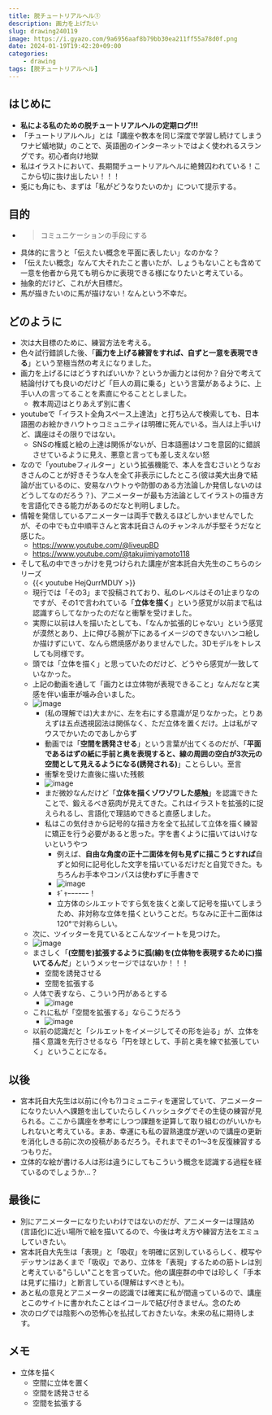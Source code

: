 ```yaml
---
title: 脱チュートリアルヘル①
description: 画力を上げたい
slug: drawing240119
image: https://i.gyazo.com/9a6956aaf8b79bb30ea211ff55a78d0f.png
date: 2024-01-19T19:42:20+09:00
categories:
    - drawing
tags: [脱チュートリアルヘル]
---
```

## はじめに
  - **私による私のための脱チュートリアルヘルの定期ログ!!!**
  - 「チュートリアルヘル」とは「講座や教本を同じ深度で学習し続けてしまうワナビ蟻地獄」のことで、英語圏のインターネットではよく使われるスラングです。初心者向け地獄
  - 私はイラストにおいて、長期間チュートリアルヘルに絶賛囚われている！ここから切に抜け出したい！！！
  - 兎にも角にも、まずは「私がどうなりたいのか」について提示する。
## 目的
  - >コミュニケーションの手段にする
  - 具体的に言うと「伝えたい概念を平面に表したい」なのかな？
  - 「伝えたい概念」なんて大それたこと書いたが、しょうもないことも含めて一意を他者から見ても明らかに表現できる様になりたいと考えている。
  - 抽象的だけど、これが大目標だ。
  - 馬が描きたいのに馬が描けない！なんという不幸だ。
## どのように
  - 次は大目標のために、練習方法を考える。
  - 色々試行錯誤した後、「**画力を上げる練習をすれば、自ずと一意を表現できる**」という至極当然の考えになりました。
  - 画力を上げるにはどうすればいいか？というか画力とは何か？自分で考えて結論付けても良いのだけど「巨人の肩に乗る」という言葉があるように、上手い人の言ってることを素直にやることとしました。
    - 教本周辺はとりあえず別に書く
  - youtubeで「イラスト全角スペース上達法」と打ち込んで検索しても、日本語圏のお絵かきハウトゥコミュニティは明確に死んでいる。当人は上手いけど、講座はその限りではない。
    - SNSの権威と絵の上達は関係がないが、日本語圏はソコを意図的に錯誤させているように見え、悪意と言っても差し支えない怒
  - なので「youtubeフィルター」という拡張機能で、本人を含むさいとうなおきさんのことが好きそうな人を全て非表示にしたところ(彼は美大出身で結論が出ているのに、安易なハウトゥや防御のある方法論しか発信しないのはどうしてなのだろう？)、アニメーターが最も方法論としてイラストの描き方を言語化できる能力があるのだなと判明しました。
  - 情報を発信しているアニメーターは両手で数えるほどしかいませんでしたが、その中でも立中順平さんと宮本託自さんのチャンネルが手堅そうだなと感じた。
  	- https://www.youtube.com/@liveupBD
  	- https://www.youtube.com/@takujimiyamoto118
  - そして私の中できっかけを見つけられた講座が宮本託自大先生のこちらのシリーズ
    - {{< youtube HejQurrMDUY >}}
    - 現行では「その3」まで投稿されており、私のレベルはその1止まりなのですが、その1で言われている「**立体を描く**」という感覚が以前まで私は認識すらしてなかったのだなと衝撃を受けました。
    - 実際に以前は人を描いたとしても、「なんか拡張的じゃない」という感覚が漠然とあり、上に伸びる腕が下にあるイメージのできないハンコ絵しか描けずにいて、なんら燃焼感がありませんでした。3Dモデルをトレスしても同様です。
    - 頭では「立体を描く」と思っていたのだけど、どうやら感覚が一致していなかった。
    - 上記の動画を通して「画力とは立体物が表現できること」なんだなと実感を伴い歯車が噛み合いました。
    - ![image](https://i.gyazo.com/0f129abc5632055d8ba0d65493cd7814.png)
      - (私の理解では)大まかに、左を右にする意識が足りなかった。とりあえずは五点透視図法は関係なく、ただ立体を置くだけ。上は私がマウスでかいたのであしからず
      - 動画では「**空間を誘発させる**」という言葉が出てくるのだが、「**平面であるはずの紙に手前と奥を表現すると、線の周囲の空白が3次元の空間として見えるようになる(誘発される)**」ことらしい。至言
      - 衝撃を受けた直後に描いた残骸
      - ![image](https://i.gyazo.com/1dbd0c5d825cea79e9c4169a17e54de9.png)
      - まだ微妙なんだけど「**立体を描くゾワゾワした感触**」を認識できたことで、鍛えるべき筋肉が見えてきた。これはイラストを拡張的に捉えられるし、言語化で理詰めできると直感しました。
      - 私はこの気付きから記号的な描き方を全て払拭して立体を描く練習に矯正を行う必要があると思った。字を書くように描いてはいけないというやつ
        - 例えば、**自由な角度の正十二面体を何も見ずに描こうとすれば**自ずと如何に記号化した文字を描いているだけだと自覚できた。もちろんお手本やコンパスは使わずに手書きで
        - ![image](https://i.gyazo.com/6dbef7640a71aef95b06443f79641ab8.png)
        - ｷﾞｬｰｰｰｰｰｰ！
        - 立方体のシルエットですら気を抜くと楽して記号を描いてしまうため、非対称な立体を描くということだ。ちなみに正十二面体は120°で対称らしい。
    - 次に、ツイッターを見ているとこんなツイートを見つけた。
    - ![image](https://i.gyazo.com/8ceb22866b02b4f260240ea1d39c6ae8.png)
    - まさしく「**(空間を)拡張するように孤(線)を(立体物を表現するために)描いてるんだ**」というメッセージではないか！！！
      - 空間を誘発させる
      - 空間を拡張する
    - 人体で表すなら、こういう円があるとする
      - ![image](https://i.gyazo.com/fb9ff9244cbce822e9ebd0d883045088.png)
    - これに私が「空間を拡張する」ならこうだろう
      - ![image](https://i.gyazo.com/81af09ff72ffaff64738f615487a17ce.png)
    - 以前の認識だと「シルエットをイメージしてその形を辿る」が、立体を描く意識を先行させるなら「円を球として、手前と奥を線で拡張していく」ということになる。
## 以後
 - 宮本託自大先生は以前に(今も?)コミュニティを運営していて、アニメーターになりたい人へ課題を出していたらしくハッシュタグでその生徒の練習が見られる。ここから講座を参考にしつつ課題を逆算して取り組むのがいいかもしれないと考えている。まあ、幸運にも私の習熟速度が遅いので講座の更新を消化しきる前に次の投稿があるだろう。それまでその1～3を反復練習するつもりだ。
 - 立体的な絵が書ける人は形は違うにしてもこういう概念を認識する過程を経ているのでしょうか...？
## 最後に
  - 別にアニメーターになりたいわけではないのだが、アニメーターは理詰め(言語化)に近い場所で絵を描いてるので、今後は考え方や練習方法をエミュしていきたい。
  - 宮本託自大先生は「表現」と「吸収」を明確に区別しているらしく、模写やデッサンはあくまで「吸収」であり、立体を「表現」するための筋トレは別と考えている"らしい"ことを言っていた。他の講座群の中では珍しく「手本は見ずに描け」と断言している(理解はすべきとも)。
  - あと私の意見とアニメーターの認識では確実に私が間違っているので、講座とこのサイトに書かれたことはイコールで結び付きません。念のため
  - 次のログでは陰影への恐怖心を払拭しておきたいな。未来の私に期待します。
## メモ
- 立体を描く
  - 空間に立体を置く
  - 空間を誘発させる
  - 空間を拡張する
